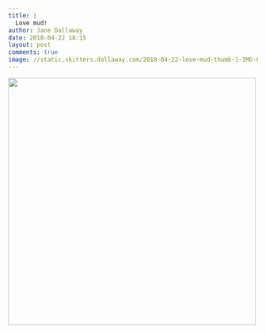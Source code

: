 ```yaml
---
title: |
  Love mud!
author: Jane Dallaway
date: 2018-04-22 18:15
layout: post
comments: true
image: //static.skitters.dallaway.com/2018-04-22-love-mud-thumb-1-IMG-0987.JPG
---
```


<div>
        <a href="//static.skitters.dallaway.com/2018-04-22-love-mud-fullsize-1-IMG-0987.JPG">
          <img src="//static.skitters.dallaway.com/2018-04-22-love-mud-thumb-1-IMG-0987.JPG" width="500" height="500"/>
        </a>
      </div>


  
      